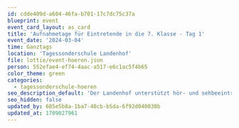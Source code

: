 ```yaml
---
id: cdde409d-a604-46fa-b701-17c7dc75c37a
blueprint: event
event_card_layout: as_card
title: 'Aufnahmetage für Eintretende in die 7. Klasse - Tag 1'
event_date: '2024-03-04'
time: Ganztags
location: 'Tagessonderschule Landenhof'
file: lottie/event-hoeren.json
person: 552efae4-ef74-4aac-a517-e6c1ac5f4b65
color_theme: green
categories:
  - tagessonderschule-hoeren
seo_description_default: 'Der Landenhof unterstützt hör- und sehbeeinträchtigte Kinder & Jugendliche in ihrem selbstbestimmten Leben durch Förderung ihrer Fähigkeiten & Entwicklung'
seo_hidden: false
updated_by: 685e5b8a-1ba7-40cb-b5da-6f92d040030b
updated_at: 1709027961
---
```


